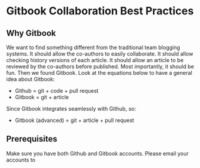 # Gitbook Collaboration Best Practices


## Why Gitbook

We want to find something different from the traditional team blogging systems.
It should allow the co-authors to easily collaborate. 
It should allow checking history versions of each article.
It should allow an article to be reviewed by the co-authors before published.
Most importantly, it should be fun.
Then we found Gitbook.
Look at the equations below to have a general idea about Gitbook:
* Github = git + code + pull request
* Gitbook = git + article

Since Gitbook integrates seamlessly with Github, so:
* Gitbook (advanced) = git + article + pull request

## Prerequisites

Make sure you have both Github and Gitbook accounts. Please email your accounts to 





